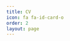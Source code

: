 ```yaml
---
title: CV
icon: fa fa-id-card-o
order: 2
layout: page
---
```


<script>
  window.open("/assets/docs/CV.pdf", "_blank");
  window.location.href = "/";  // Optional: redirect the page somewhere else
</script>